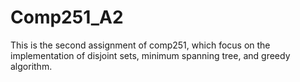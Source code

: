 # Comp251_A2
This is the second assignment of comp251, which focus on the implementation of disjoint sets, minimum spanning tree, and greedy algorithm.
